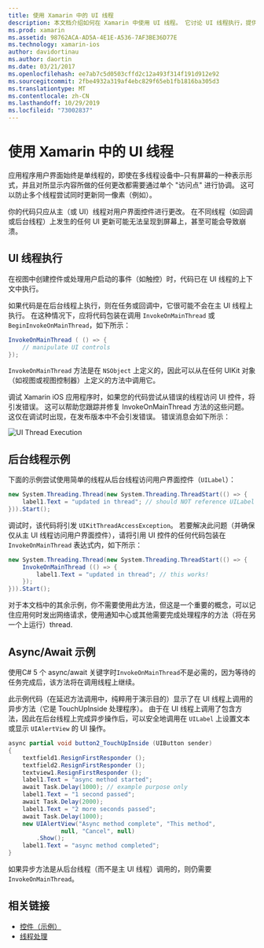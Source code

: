```yaml
---
title: 使用 Xamarin 中的 UI 线程
description: 本文档介绍如何在 Xamarin 中使用 UI 线程。 它讨论 UI 线程执行，提供后台线程示例并检查 async/await。
ms.prod: xamarin
ms.assetid: 98762ACA-AD5A-4E1E-A536-7AF3BE36D77E
ms.technology: xamarin-ios
author: davidortinau
ms.author: daortin
ms.date: 03/21/2017
ms.openlocfilehash: ee7ab7c5d0503cffd2c12a493f314f191d912e92
ms.sourcegitcommit: 2fbe4932a319af4ebc829f65eb1fb1816ba305d3
ms.translationtype: MT
ms.contentlocale: zh-CN
ms.lasthandoff: 10/29/2019
ms.locfileid: "73002837"
---
```

# <a name="working-with-the-ui-thread-in-xamarinios"></a>使用 Xamarin 中的 UI 线程

应用程序用户界面始终是单线程的，即使在多线程设备中–只有屏幕的一种表示形式，并且对所显示内容所做的任何更改都需要通过单个 "访问点" 进行协调。 这可以防止多个线程尝试同时更新同一像素（例如）。

你的代码只应从主（或 UI）线程对用户界面控件进行更改。 在不同线程（如回调或后台线程）上发生的任何 UI 更新可能无法呈现到屏幕上，甚至可能会导致崩溃。

## <a name="ui-thread-execution"></a>UI 线程执行

在视图中创建控件或处理用户启动的事件（如触控）时，代码已在 UI 线程的上下文中执行。

如果代码是在后台线程上执行，则在任务或回调中，它很可能不会在主 UI 线程上执行。 在这种情况下，应将代码包装在调用 `InvokeOnMainThread` 或 `BeginInvokeOnMainThread`，如下所示：

```csharp
InvokeOnMainThread ( () => {
    // manipulate UI controls
});
```

`InvokeOnMainThread` 方法是在 `NSObject` 上定义的，因此可以从在任何 UIKit 对象（如视图或视图控制器）上定义的方法中调用它。

调试 Xamarin iOS 应用程序时，如果您的代码尝试从错误的线程访问 UI 控件，将引发错误。 这可以帮助您跟踪并修复 InvokeOnMainThread 方法的这些问题。 这仅在调试时出现，在发布版本中不会引发错误。 错误消息会如下所示：

 ![](ui-thread-images/image10.png "UI Thread Execution")

 <a name="Background_Thread_Example" />

## <a name="background-thread-example"></a>后台线程示例

下面的示例尝试使用简单的线程从后台线程访问用户界面控件（`UILabel`）：

```csharp
new System.Threading.Thread(new System.Threading.ThreadStart(() => {
    label1.Text = "updated in thread"; // should NOT reference UILabel on background thread!
})).Start();
```

调试时，该代码将引发 `UIKitThreadAccessException`。 若要解决此问题（并确保仅从主 UI 线程访问用户界面控件），请将引用 UI 控件的任何代码包装在 `InvokeOnMainThread` 表达式内，如下所示：

```csharp
new System.Threading.Thread(new System.Threading.ThreadStart(() => {
    InvokeOnMainThread (() => {
        label1.Text = "updated in thread"; // this works!
    });
})).Start();
```

对于本文档中的其余示例，你不需要使用此方法，但这是一个重要的概念，可以记住应用何时发出网络请求，使用通知中心或其他需要完成处理程序的方法（将在另一个上运行）thread.

 <a name="Async_Await_Example" />

## <a name="asyncawait-example"></a>Async/Await 示例

使用C# 5 个 async/await 关键字时`InvokeOnMainThread`不是必需的，因为等待的任务完成后，该方法将在调用线程上继续。

此示例代码（在延迟方法调用中，纯粹用于演示目的）显示了在 UI 线程上调用的异步方法（它是 TouchUpInside 处理程序）。 由于在 UI 线程上调用了包含方法，因此在后台线程上完成异步操作后，可以安全地调用在 `UILabel` 上设置文本或显示 `UIAlertView` 的 UI 操作。

```csharp
async partial void button2_TouchUpInside (UIButton sender)
{
    textfield1.ResignFirstResponder ();
    textfield2.ResignFirstResponder ();
    textview1.ResignFirstResponder ();
    label1.Text = "async method started";
    await Task.Delay(1000); // example purpose only
    label1.Text = "1 second passed";
    await Task.Delay(2000);
    label1.Text = "2 more seconds passed";
    await Task.Delay(1000);
    new UIAlertView("Async method complete", "This method", 
               null, "Cancel", null)
        .Show();
    label1.Text = "async method completed";
}
```

如果异步方法是从后台线程（而不是主 UI 线程）调用的，则仍需要 `InvokeOnMainThread`。

## <a name="related-links"></a>相关链接

- [控件（示例）](https://docs.microsoft.com/samples/xamarin/ios-samples/controls)
- [线程处理](~/ios/app-fundamentals/threading.md)
